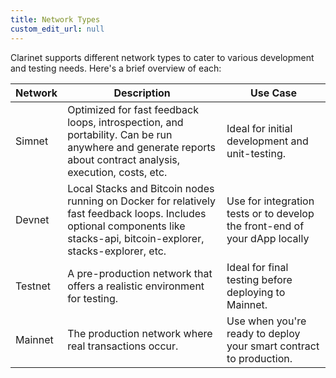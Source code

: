 ```yaml
---
title: Network Types
custom_edit_url: null
---
```


Clarinet supports different network types to cater to various development and testing needs. Here's a brief overview of each:

| Network | Description                                                                                                                                                                | Use Case                                                                   |
| ------- | -------------------------------------------------------------------------------------------------------------------------------------------------------------------------- | -------------------------------------------------------------------------- |
| Simnet  | Optimized for fast feedback loops, introspection, and portability. Can be run anywhere and generate reports about contract analysis, execution, costs, etc.                | Ideal for initial development and unit-testing.                            |
| Devnet  | Local Stacks and Bitcoin nodes running on Docker for relatively fast feedback loops. Includes optional components like stacks-api, bitcoin-explorer, stacks-explorer, etc. | Use for integration tests or to develop the front-end of your dApp locally |
| Testnet | A pre-production network that offers a realistic environment for testing.                                                                                                  | Ideal for final testing before deploying to Mainnet.                       |
| Mainnet | The production network where real transactions occur.                                                                                                                      | Use when you're ready to deploy your smart contract to production.         |
